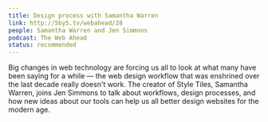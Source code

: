 ```yaml
---
title: Design process with Samantha Warren
link: http://5by5.tv/webahead/28
people: Samantha Warren and Jen Simmons
podcast: The Web Ahead
status: recommended
---
```


Big changes in web technology are forcing us all to look at what many have been saying for a while — the web design workflow that was enshrined over the last decade really doesn't work. The creator of Style Tiles, Samantha Warren, joins Jen Simmons to talk about workflows, design processes, and how new ideas about our tools can help us all better design websites for the modern age.
